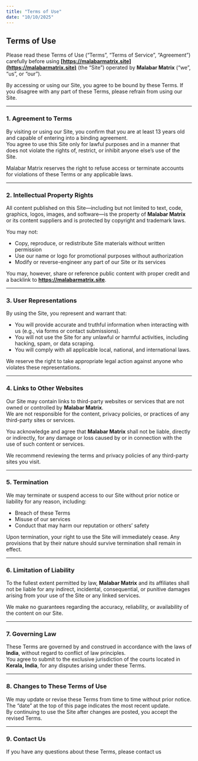 ```yaml
---
title: "Terms of Use"
date: "10/10/2025"
---
```


## Terms of Use

Please read these Terms of Use (“Terms”, “Terms of Service”, “Agreement”) carefully before using **[https://malabarmatrix.site](https://malabarmatrix.site)** (the “Site”) operated by **Malabar Matrix** (“we”, “us”, or “our”).

By accessing or using our Site, you agree to be bound by these Terms. If you disagree with any part of these Terms, please refrain from using our Site.

---

### 1. Agreement to Terms

By visiting or using our Site, you confirm that you are at least 13 years old and capable of entering into a binding agreement.  
You agree to use this Site only for lawful purposes and in a manner that does not violate the rights of, restrict, or inhibit anyone else’s use of the Site.

Malabar Matrix reserves the right to refuse access or terminate accounts for violations of these Terms or any applicable laws.

---

### 2. Intellectual Property Rights

All content published on this Site—including but not limited to text, code, graphics, logos, images, and software—is the property of **Malabar Matrix** or its content suppliers and is protected by copyright and trademark laws.

You may not:
- Copy, reproduce, or redistribute Site materials without written permission  
- Use our name or logo for promotional purposes without authorization  
- Modify or reverse-engineer any part of our Site or its services  

You may, however, share or reference public content with proper credit and a backlink to **https://malabarmatrix.site**.

---

### 3. User Representations

By using the Site, you represent and warrant that:
- You will provide accurate and truthful information when interacting with us (e.g., via forms or contact submissions).  
- You will not use the Site for any unlawful or harmful activities, including hacking, spam, or data scraping.  
- You will comply with all applicable local, national, and international laws.

We reserve the right to take appropriate legal action against anyone who violates these representations.

---

### 4. Links to Other Websites

Our Site may contain links to third-party websites or services that are not owned or controlled by **Malabar Matrix**.  
We are not responsible for the content, privacy policies, or practices of any third-party sites or services.

You acknowledge and agree that **Malabar Matrix** shall not be liable, directly or indirectly, for any damage or loss caused by or in connection with the use of such content or services.

We recommend reviewing the terms and privacy policies of any third-party sites you visit.

---

### 5. Termination

We may terminate or suspend access to our Site without prior notice or liability for any reason, including:
- Breach of these Terms  
- Misuse of our services  
- Conduct that may harm our reputation or others’ safety  

Upon termination, your right to use the Site will immediately cease. Any provisions that by their nature should survive termination shall remain in effect.

---

### 6. Limitation of Liability

To the fullest extent permitted by law, **Malabar Matrix** and its affiliates shall not be liable for any indirect, incidental, consequential, or punitive damages arising from your use of the Site or any linked services.

We make no guarantees regarding the accuracy, reliability, or availability of the content on our Site.

---

### 7. Governing Law

These Terms are governed by and construed in accordance with the laws of **India**, without regard to conflict of law principles.  
You agree to submit to the exclusive jurisdiction of the courts located in **Kerala, India**, for any disputes arising under these Terms.

---

### 8. Changes to These Terms of Use

We may update or revise these Terms from time to time without prior notice.  
The “date” at the top of this page indicates the most recent update.  
By continuing to use the Site after changes are posted, you accept the revised Terms.

---

### 9. Contact Us

If you have any questions about these Terms, please contact us 